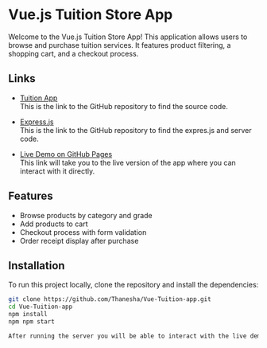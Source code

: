 # Vue.js Tuition Store App

Welcome to the Vue.js Tuition Store App! This application allows users to browse and purchase tuition services.
It features product filtering, a shopping cart, and a checkout process.

## Links

- [Tuition App](App)  
  This is the link to the GitHub repository to find the source code.
  
- [Express.js](route)  
  This is the link to the GitHub repository to find the expres.js and server code.

- [Live Demo on GitHub Pages](http://127.0.0.1:8080/)  
  This link will take you to the live version of the app where you can interact with it directly.

## Features

- Browse products by category and grade
- Add products to cart
- Checkout process with form validation
- Order receipt display after purchase

## Installation

To run this project locally, clone the repository and install the dependencies:

```bash
git clone https://github.com/Thanesha/Vue-Tuition-app.git
cd Vue-Tuition-app
npm install
npm npm start

After running the server you will be able to interact with the live demo
